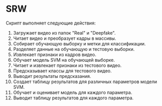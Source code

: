 # SRW

Скрипт выполняет следующие действия:

1. Загружает видео из папок "Real" и "Deepfake".
2. Читает видео и преобразует кадры в массивы.
3. Собирает обучающую выборку и метки для классификации.
4. Разделяет данные на обучающую и тестовую выборки.
5. Извлекает признаки из кадров видео.
6. Обучает модель SVM на обучающей выборке.
7. Читает и извлекает признаки из тестового видео.
8. Предсказывает классы для тестового видео.
9. Выводит результаты предсказания.
10. Создает таблицу результатов для различных параметров модели SVM.
11. Обучает и оценивает модель для каждого параметра.
12. Выводит таблицу результатов для каждого параметра.
